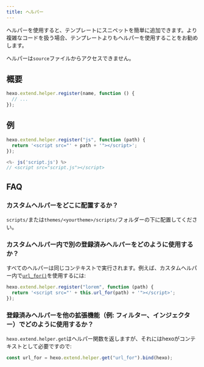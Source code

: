 ```yaml
---
title: ヘルパー
---
```


ヘルパーを使用すると、テンプレートにスニペットを簡単に追加できます。より複雑なコードを扱う場合、テンプレートよりもヘルパーを使用することをお勧めします。

ヘルパーは`source`ファイルからアクセスできません。

## 概要

```js
hexo.extend.helper.register(name, function () {
  // ...
});
```

## 例

```js
hexo.extend.helper.register("js", function (path) {
  return '<script src="' + path + '"></script>';
});
```

```js
<%- js('script.js') %>
// <script src="script.js"></script>
```

## FAQ

### カスタムヘルパーをどこに配置するか？

`scripts/`または`themes/<yourtheme>/scripts/`フォルダーの下に配置してください。

### カスタムヘルパー内で別の登録済みヘルパーをどのように使用するか？

すべてのヘルパーは同じコンテキストで実行されます。例えば、カスタムヘルパー内で[`url_for()`](../docs/helpers#url-for)を使用するには:

```js
hexo.extend.helper.register("lorem", function (path) {
  return '<script src="' + this.url_for(path) + '"></script>';
});
```

### 登録済みヘルパーを他の拡張機能（例: フィルター、インジェクター）でどのように使用するか？

`hexo.extend.helper.get`はヘルパー関数を返しますが、それにはhexoがコンテキストとして必要ですので:

```js
const url_for = hexo.extend.helper.get("url_for").bind(hexo);
```
